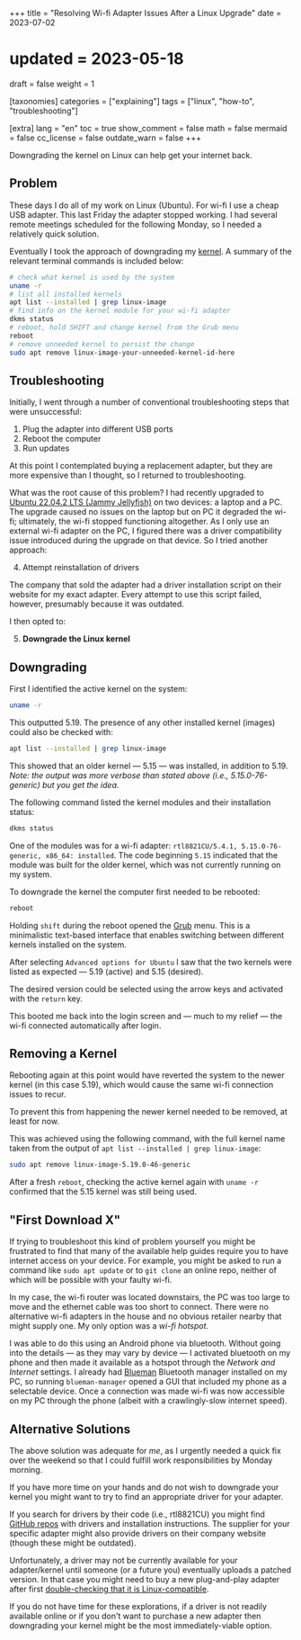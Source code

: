 +++
title = "Resolving Wi-fi Adapter Issues After a Linux Upgrade"
date = 2023-07-02
# updated = 2023-05-18
draft = false
weight = 1

[taxonomies]
categories = ["explaining"]
tags = ["linux", "how-to", "troubleshooting"]

[extra]
lang = "en"
toc = true
show_comment = false
math = false
mermaid = false
cc_license = false
outdate_warn = false
+++

Downgrading the kernel on Linux can help get your internet back.

<!-- more -->

## Problem

These days I do all of my work on Linux (Ubuntu).
For wi-fi I use a cheap USB adapter.
This last Friday the adapter stopped working.
I had several remote meetings scheduled for the following
Monday, so I needed a relatively quick solution.

Eventually I took the approach of downgrading my [kernel](https://ubuntu.com/kernel).
A summary of the relevant terminal commands is included below:

```bash
# check what kernel is used by the system
uname -r
# list all installed kernels
apt list --installed | grep linux-image
# find info on the kernel module for your wi-fi adapter
dkms status
# reboot, hold SHIFT and change kernel from the Grub menu
reboot
# remove unneeded kernel to persist the change
sudo apt remove linux-image-your-unneeded-kernel-id-here
```

## Troubleshooting

Initially, I went through a number of conventional troubleshooting steps that were unsuccessful:

1. Plug the adapter into different USB ports
2. Reboot the computer
3. Run updates

At this point I contemplated buying a
replacement adapter, but they are more 
expensive than I thought, so
I returned to troubleshooting.

What was the root cause of this problem?
I had recently upgraded to
[Ubuntu 22.04.2 LTS (Jammy Jellyfish)](https://www.releases.ubuntu.com/jammy/)
on two devices: a laptop and a PC.
The upgrade caused no issues on the laptop but on PC it degraded the wi-fi;
ultimately, the wi-fi stopped functioning altogether.
As I only use an external wi-fi adapter on the PC, I figured there
was a driver compatibility issue introduced during the upgrade on that
device.
So I tried another approach:

4. Attempt reinstallation of drivers

The company that sold the adapter had a driver installation script on
their website for my exact adapter. 
Every attempt to use this script failed,
however, presumably because it was outdated.

I then opted to:

5. **Downgrade the Linux kernel**

## Downgrading

First I identified the active kernel on the system:

```bash
uname -r
```

This outputted 5.19.
The presence of any other installed kernel (images) could also be checked with:

```bash
apt list --installed | grep linux-image
```

This showed that an older kernel — 5.15 — was installed, in addition to 5.19.
*Note: the output was more verbose than stated above (i.e., 5.15.0-76-generic) but you get the idea.*

The following command listed the kernel modules and their installation status:

```bash
dkms status
```

One of the modules was for a wi-fi adapter:
`rtl8821CU/5.4.1, 5.15.0-76-generic, x86_64: installed`.
The code beginning `5.15` indicated that the module was built for the older
kernel, which was not currently running on my system.

To downgrade the kernel the computer first needed to be rebooted:

```bash
reboot
```
Holding `shift` during the reboot opened the 
[Grub](https://adamtheautomator.com/ubuntu-grub/) menu.
This is a minimalistic text-based interface that enables switching
between different kernels installed on the system.

After selecting `Advanced options for Ubuntu` I saw that
the two kernels were listed as expected — 5.19 (active) and 5.15 (desired).

The desired version could be selected using the arrow keys and activated
with the `return` key.

This booted me back into the login screen and — much to my
relief — the wi-fi connected automatically after login.

## Removing a Kernel

Rebooting again at this point would have reverted the system to the newer kernel
(in this case 5.19), which would cause the same wi-fi connection issues to recur.

To prevent this from happening the newer kernel needed to be removed,
at least for now.

This was achieved using the following command, with the full kernel
name taken from the output of `apt list --installed | grep linux-image`:

```bash
sudo apt remove linux-image-5.19.0-46-generic
```

After a fresh `reboot`, checking the active kernel again with `uname -r`
confirmed that the 5.15 kernel was still being used.

## "First Download X"

If trying to troubleshoot this kind of problem yourself you might be
frustrated to find that many of the available help guides require you to have
internet access on your device.
For example, you might be asked to run a command like `sudo apt
update` or to `git clone` an online repo, neither of which will
be possible with your faulty wi-fi.

In my case, the wi-fi router was located downstairs,
the PC was too large to move and the ethernet cable
was too short to connect.
There were no alternative wi-fi adapters in the house 
and no obvious retailer nearby that might supply one.
My only option was a *wi-fi hotspot*.

I was able to do this using an Android phone via bluetooth.
Without going into the details — as they may vary by device — I 
activated bluetooth on my phone and then made it available as a 
hotspot through the *Network and Internet* settings.
I already had [Blueman](https://github.com/blueman-project/blueman) 
Bluetooth manager installed on my PC, so running `blueman-manager` 
opened a GUI that included my phone as a selectable device.
Once a connection was made wi-fi was now accessible on my PC through
the phone (albeit with a crawlingly-slow internet speed).
 
## Alternative Solutions

The above solution was adequate for *me*, as I urgently needed a 
quick fix over the weekend so that I could fulfill work 
responsibilities by Monday morning.

If you have more time on your hands and do not wish to downgrade
your kernel you might want to try to find an appropriate
driver for your adapter.

If you search for drivers by their code (i.e., rtl8821CU) you might
find [GitHub repos](https://github.com/morrownr/) with drivers and
installation instructions.
The supplier for your specific adapter might also provide drivers on
their company website (though these might be outdated).

Unfortunately, a driver may not be currently available for your adapter/kernel until someone
(or a future you) eventually uploads a patched version.
In that case you might need to buy a new plug-and-play adapter after first
[double-checking that it is Linux-compatible](https://github.com/morrownr/USB-WiFi/blob/main/home/USB_WiFi_Adapters_that_are_supported_with_Linux_in-kernel_drivers.md).

If you do not have time for these explorations, 
if a driver is not readily available online or if
you don't want to purchase a new adapter then
downgrading your kernel might be the most immediately-viable option.
